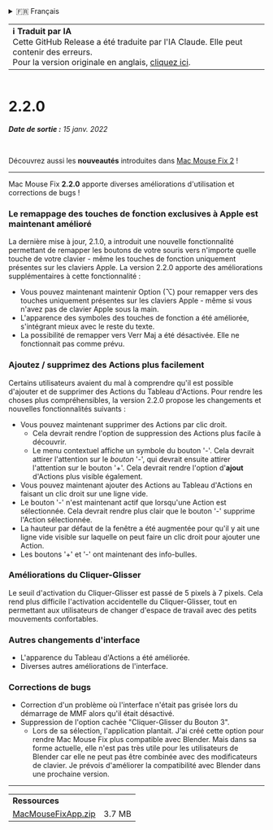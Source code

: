 <details>
<summary>🇫🇷 Français</summary>

[🇬🇧 English (GitHub)](https://github.com/noah-nuebling/mac-mouse-fix/releases/tag/2.2.0)\
[🇦🇩 Català](https://redirect.macmousefix.com/?target=mmf-release&tag=2.2.0&locale=ca)\
[🇩🇪 Deutsch](https://redirect.macmousefix.com/?target=mmf-release&tag=2.2.0&locale=de)\
[🇪🇸 Español](https://redirect.macmousefix.com/?target=mmf-release&tag=2.2.0&locale=es)\
**🇫🇷 Français**\
[🇮🇩 Indonesia](https://redirect.macmousefix.com/?target=mmf-release&tag=2.2.0&locale=id)\
[🇮🇹 Italiano](https://redirect.macmousefix.com/?target=mmf-release&tag=2.2.0&locale=it)\
[🇭🇺 Magyar](https://redirect.macmousefix.com/?target=mmf-release&tag=2.2.0&locale=hu)\
[🇳🇱 Nederlands](https://redirect.macmousefix.com/?target=mmf-release&tag=2.2.0&locale=nl)\
[🇵🇱 Polski](https://redirect.macmousefix.com/?target=mmf-release&tag=2.2.0&locale=pl)\
[🇧🇷 Português (Brasil)](https://redirect.macmousefix.com/?target=mmf-release&tag=2.2.0&locale=pt-BR)\
[🇵🇹 Português (Portugal)](https://redirect.macmousefix.com/?target=mmf-release&tag=2.2.0&locale=pt-PT)\
[🇷🇴 Română](https://redirect.macmousefix.com/?target=mmf-release&tag=2.2.0&locale=ro)\
[🇸🇪 Svenska](https://redirect.macmousefix.com/?target=mmf-release&tag=2.2.0&locale=sv)\
[🇻🇳 Tiếng Việt](https://redirect.macmousefix.com/?target=mmf-release&tag=2.2.0&locale=vi)\
[🇹🇷 Türkçe](https://redirect.macmousefix.com/?target=mmf-release&tag=2.2.0&locale=tr)\
[🇨🇿 Čeština](https://redirect.macmousefix.com/?target=mmf-release&tag=2.2.0&locale=cs)\
[🇬🇷 Ελληνικά](https://redirect.macmousefix.com/?target=mmf-release&tag=2.2.0&locale=el)\
[🇷🇺 Русский](https://redirect.macmousefix.com/?target=mmf-release&tag=2.2.0&locale=ru)\
[🇺🇦 Українська](https://redirect.macmousefix.com/?target=mmf-release&tag=2.2.0&locale=uk)\
[🇮🇱 עברית](https://redirect.macmousefix.com/?target=mmf-release&tag=2.2.0&locale=he)\
[🇸🇦 العربية](https://redirect.macmousefix.com/?target=mmf-release&tag=2.2.0&locale=ar)\
[🇮🇳 हिन्दी](https://redirect.macmousefix.com/?target=mmf-release&tag=2.2.0&locale=hi)\
[🇹🇭 ไทย](https://redirect.macmousefix.com/?target=mmf-release&tag=2.2.0&locale=th)\
[🇨🇳 中文 (简体)](https://redirect.macmousefix.com/?target=mmf-release&tag=2.2.0&locale=zh-Hans)\
[🇨🇳 中文 (繁體)](https://redirect.macmousefix.com/?target=mmf-release&tag=2.2.0&locale=zh-Hant)\
[🇭🇰 中文（香港)](https://redirect.macmousefix.com/?target=mmf-release&tag=2.2.0&locale=zh-HK)\
[🇯🇵 日本語](https://redirect.macmousefix.com/?target=mmf-release&tag=2.2.0&locale=ja)\
[🇰🇷 한국어](https://redirect.macmousefix.com/?target=mmf-release&tag=2.2.0&locale=ko)\
[Help translate Mac Mouse Fix to different languages!](https://github.com/noah-nuebling/mac-mouse-fix/discussions/731)
</details>
<table align=><td>
<b>ℹ️ Traduit par IA</b><br>
Cette GitHub Release a été traduite par l'IA Claude. Elle peut contenir des erreurs.<br>
Pour la version originale en anglais, <a href="https://github.com/noah-nuebling/mac-mouse-fix/releases/tag/2.2.0">cliquez ici</a>.
</td></table>

<table></table>

# 2.2.0
***Date de sortie :** 15 janv. 2022*

<br>

Découvrez aussi les **nouveautés** introduites dans [Mac Mouse Fix 2](https://redirect.macmousefix.com/?target=mmf-release&tag=2.0.0&locale=fr) !

---

Mac Mouse Fix **2.2.0** apporte diverses améliorations d'utilisation et corrections de bugs !

### Le remappage des touches de fonction exclusives à Apple est maintenant amélioré

La dernière mise à jour, 2.1.0, a introduit une nouvelle fonctionnalité permettant de remapper les boutons de votre souris vers n'importe quelle touche de votre clavier - même les touches de fonction uniquement présentes sur les claviers Apple. La version 2.2.0 apporte des améliorations supplémentaires à cette fonctionnalité :

- Vous pouvez maintenant maintenir Option (⌥) pour remapper vers des touches uniquement présentes sur les claviers Apple - même si vous n'avez pas de clavier Apple sous la main.
- L'apparence des symboles des touches de fonction a été améliorée, s'intégrant mieux avec le reste du texte.
- La possibilité de remapper vers Verr Maj a été désactivée. Elle ne fonctionnait pas comme prévu.

### Ajoutez / supprimez des Actions plus facilement

Certains utilisateurs avaient du mal à comprendre qu'il est possible d'ajouter et de supprimer des Actions du Tableau d'Actions. Pour rendre les choses plus compréhensibles, la version 2.2.0 propose les changements et nouvelles fonctionnalités suivants :

- Vous pouvez maintenant supprimer des Actions par clic droit.
  - Cela devrait rendre l'option de suppression des Actions plus facile à découvrir.
  - Le menu contextuel affiche un symbole du bouton '-'. Cela devrait attirer l'attention sur le _bouton_ '-', qui devrait ensuite attirer l'attention sur le bouton '+'. Cela devrait rendre l'option d'**ajout** d'Actions plus visible également.
- Vous pouvez maintenant ajouter des Actions au Tableau d'Actions en faisant un clic droit sur une ligne vide.
- Le bouton '-' n'est maintenant actif que lorsqu'une Action est sélectionnée. Cela devrait rendre plus clair que le bouton '-' supprime l'Action sélectionnée.
- La hauteur par défaut de la fenêtre a été augmentée pour qu'il y ait une ligne vide visible sur laquelle on peut faire un clic droit pour ajouter une Action.
- Les boutons '+' et '-' ont maintenant des info-bulles.

### Améliorations du Cliquer-Glisser

Le seuil d'activation du Cliquer-Glisser est passé de 5 pixels à 7 pixels. Cela rend plus difficile l'activation accidentelle du Cliquer-Glisser, tout en permettant aux utilisateurs de changer d'espace de travail avec des petits mouvements confortables.

### Autres changements d'interface

- L'apparence du Tableau d'Actions a été améliorée.
- Diverses autres améliorations de l'interface.

### Corrections de bugs

- Correction d'un problème où l'interface n'était pas grisée lors du démarrage de MMF alors qu'il était désactivé.
- Suppression de l'option cachée "Cliquer-Glisser du Bouton 3".
  - Lors de sa sélection, l'application plantait. J'ai créé cette option pour rendre Mac Mouse Fix plus compatible avec Blender. Mais dans sa forme actuelle, elle n'est pas très utile pour les utilisateurs de Blender car elle ne peut pas être combinée avec des modificateurs de clavier. Je prévois d'améliorer la compatibilité avec Blender dans une prochaine version.

---

<table align="start">
<tr>
    <td colspan=2>
        <b>Ressources</b>
    </td>
</tr>
<tr>
    <td><a href="https://github.com/noah-nuebling/mac-mouse-fix/releases/download/2.2.0/MacMouseFixApp.zip">MacMouseFixApp.zip</a></td>
    <td>3.7 MB</td>
</tr>
</table>